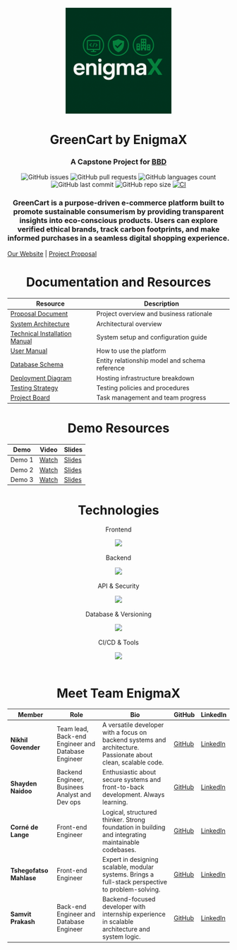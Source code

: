 <p align="center">
  <img src="https://github.com/COS301-SE-2025/Green-Cart/blob/main/assets/EnigmaX%202nd%20logo.png?raw=true" width="240" height="auto">

  <h1 align="center">GreenCart by EnigmaX</h1>
  <h3 align="center">A Capstone Project for <a href="https://www.bbd.co.za/">BBD</a></h3>

<div align="center">

![GitHub issues](https://img.shields.io/github/issues/COS301-SE-2025/Green-Cart)
![GitHub pull requests](https://img.shields.io/github/issues-pr/COS301-SE-2025/Green-Cart)
![GitHub languages count](https://img.shields.io/github/languages/count/COS301-SE-2025/Green-Cart)
![GitHub last commit](https://img.shields.io/github/last-commit/COS301-SE-2025/Green-Cart)
![GitHub repo size](https://img.shields.io/github/repo-size/COS301-SE-2025/Green-Cart)
[![CI](https://github.com/COS301-SE-2025/Green-Cart/actions/workflows/main.yml/badge.svg)](https://github.com/COS301-SE-2025/Green-Cart/actions/workflows/main.yml)

</div>

<h3 align="center">
GreenCart is a purpose-driven e-commerce platform built to promote sustainable consumerism by providing transparent insights into eco-conscious products. Users can explore verified ethical brands, track carbon footprints, and make informed purchases in a seamless digital shopping experience.
</h3>

</p>

[Our Website](https://enigmax-greencart.app/) |
[Project Proposal](https://drive.google.com/file/d/1MaFtYWnZ2zXstXiF1RS4HlPDrfohCJWV/view?usp=drive_link)

<h1 align="center">Documentation and Resources</h1>

<div align="center">

| Resource                                                                                                               | Description                                    |
| ---------------------------------------------------------------------------------------------------------------------- | ---------------------------------------------- |
| [Proposal Document]()             | Project overview and business rationale        |
| [System Architecture]()           | Architectural overview                         |
| [Technical Installation Manual]() | System setup and configuration guide           |
| [User Manual]()                   | How to use the platform                        |
| [Database Schema]()               | Entity relationship model and schema reference |
| [Deployment Diagram]()            | Hosting infrastructure breakdown               |
| [Testing Strategy]()              | Testing policies and procedures                |
| [Project Board]()                                                       | Task management and team progress              |

<h1 align="center">Demo Resources</h1>

| Demo   | Video      | Slides      |
| ------ | ---------- | ----------- |
| Demo 1 | [Watch](#) | [Slides](#) |
| Demo 2 | [Watch](#) | [Slides](#) |
| Demo 3 | [Watch](#) | [Slides](#) |

<h1 align="center">Technologies</h1>
<div align="center">

<p>Frontend</p>
<img src="https://skillicons.dev/icons?i=figma,react,vite"/>

<p>Backend</p>
<img src="https://skillicons.dev/icons?i=python,fastapi"/>

<p>API & Security</p>
<img src="https://skillicons.dev/icons?i=openapi,jwt"/>

<p>Database & Versioning</p>
<img src="https://skillicons.dev/icons?i=postgresql,liquibase"/>

<p>CI/CD & Tools</p>
<img src="https://skillicons.dev/icons?i=git,githubactions"/>

</div>


<br>

<h1 align="center">Meet Team EnigmaX</h1>

| Member                  | Role                    | Bio                                                                                                            | GitHub                        | LinkedIn                          |
| ----------------------- | ----------------------- | -------------------------------------------------------------------------------------------------------------- | ----------------------------- | --------------------------------- |
| **Nikhil Govender**     | Team lead, Back-end Engineer and Database Engineer  | A versatile developer with a focus on backend systems and architecture. Passionate about clean, scalable code. | [GitHub](https://github.com/) | [LinkedIn](https://linkedin.com/) |
| **Shayden Naidoo**      | Backend Engineer, Businees Analyst and Dev ops| Enthusiastic about secure systems and front-to-back development. Always learning.                              | [GitHub](https://github.com/) | [LinkedIn](https://linkedin.com/) |
| **Corné de Lange**      | Front-end Engineer   | Logical, structured thinker. Strong foundation in building and integrating maintainable codebases.             | [GitHub](https://github.com/) | [LinkedIn](https://linkedin.com/) |
| **Tshegofatso Mahlase** | Front-end Engineer       | Expert in designing scalable, modular systems. Brings a full-stack perspective to problem-solving.             | [GitHub](https://github.com/) | [LinkedIn](https://linkedin.com/) |
| **Samvit Prakash**      | Back-end Engineer and Database Engineer   | Backend-focused developer with internship experience in scalable architecture and system logic.                | [GitHub](https://github.com/) | [LinkedIn](https://linkedin.com/) |

</div>
